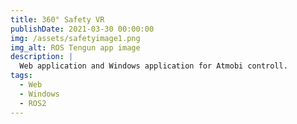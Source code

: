 ```yaml
---
title: 360° Safety VR
publishDate: 2021-03-30 00:00:00
img: /assets/safetyimage1.png
img_alt: ROS Tengun app image
description: |
  Web application and Windows application for Atmobi controll.
tags:
  - Web
  - Windows
  - ROS2
---
```

